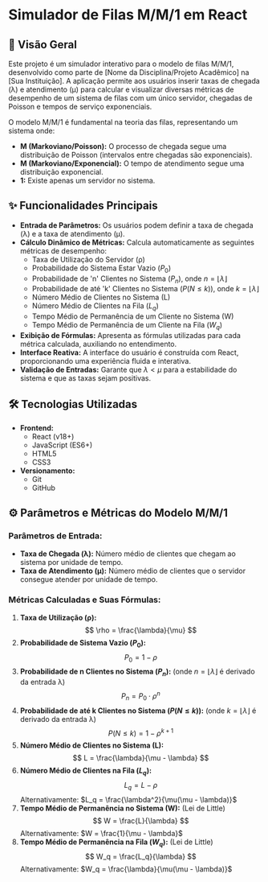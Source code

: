 # Simulador de Filas M/M/1 em React

## 📜 Visão Geral

Este projeto é um simulador interativo para o modelo de filas M/M/1, desenvolvido como parte de [Nome da Disciplina/Projeto Acadêmico] na [Sua Instituição]. A aplicação permite aos usuários inserir taxas de chegada (λ) e atendimento (μ) para calcular e visualizar diversas métricas de desempenho de um sistema de filas com um único servidor, chegadas de Poisson e tempos de serviço exponenciais.

O modelo M/M/1 é fundamental na teoria das filas, representando um sistema onde:
-   **M (Markoviano/Poisson):** O processo de chegada segue uma distribuição de Poisson (intervalos entre chegadas são exponenciais).
-   **M (Markoviano/Exponencial):** O tempo de atendimento segue uma distribuição exponencial.
-   **1:** Existe apenas um servidor no sistema.

## ✨ Funcionalidades Principais

-   **Entrada de Parâmetros:** Os usuários podem definir a taxa de chegada (λ) e a taxa de atendimento (μ).
-   **Cálculo Dinâmico de Métricas:** Calcula automaticamente as seguintes métricas de desempenho:
    -   Taxa de Utilização do Servidor (ρ)
    -   Probabilidade do Sistema Estar Vazio ($P_0$)
    -   Probabilidade de 'n' Clientes no Sistema ($P_n$), onde $n = \lfloor\lambda\rfloor$
    -   Probabilidade de até 'k' Clientes no Sistema ($P(N \le k)$), onde $k = \lfloor\lambda\rfloor$
    -   Número Médio de Clientes no Sistema (L)
    -   Número Médio de Clientes na Fila ($L_q$)
    -   Tempo Médio de Permanência de um Cliente no Sistema (W)
    -   Tempo Médio de Permanência de um Cliente na Fila ($W_q$)
-   **Exibição de Fórmulas:** Apresenta as fórmulas utilizadas para cada métrica calculada, auxiliando no entendimento.
-   **Interface Reativa:** A interface do usuário é construída com React, proporcionando uma experiência fluida e interativa.
-   **Validação de Entradas:** Garante que $\lambda < \mu$ para a estabilidade do sistema e que as taxas sejam positivas.

## 🛠️ Tecnologias Utilizadas

-   **Frontend:**
    -   React (v18+)
    -   JavaScript (ES6+)
    -   HTML5
    -   CSS3
-   **Versionamento:**
    -   Git
    -   GitHub

## ⚙️ Parâmetros e Métricas do Modelo M/M/1

### Parâmetros de Entrada:
-   **Taxa de Chegada (λ):** Número médio de clientes que chegam ao sistema por unidade de tempo.
-   **Taxa de Atendimento (μ):** Número médio de clientes que o servidor consegue atender por unidade de tempo.

### Métricas Calculadas e Suas Fórmulas:

1.  **Taxa de Utilização (ρ):**
    $$ \rho = \frac{\lambda}{\mu} $$
2.  **Probabilidade de Sistema Vazio ($P_0$):**
    $$ P_0 = 1 - \rho $$
3.  **Probabilidade de n Clientes no Sistema ($P_n$):** (onde $n = \lfloor\lambda\rfloor$ é derivado da entrada λ)
    $$ P_n = P_0 \cdot \rho^n $$
4.  **Probabilidade de até k Clientes no Sistema ($P(N \le k)$):** (onde $k = \lfloor\lambda\rfloor$ é derivado da entrada λ)
    $$ P(N \le k) = 1 - \rho^{k+1} $$
5.  **Número Médio de Clientes no Sistema (L):**
    $$ L = \frac{\lambda}{\mu - \lambda} $$
6.  **Número Médio de Clientes na Fila ($L_q$):**
    $$ L_q = L - \rho $$
    Alternativamente: $L_q = \frac{\lambda^2}{\mu(\mu - \lambda)}$
7.  **Tempo Médio de Permanência no Sistema (W):** (Lei de Little)
    $$ W = \frac{L}{\lambda} $$
    Alternativamente: $W = \frac{1}{\mu - \lambda}$
8.  **Tempo Médio de Permanência na Fila ($W_q$):** (Lei de Little)
    $$ W_q = \frac{L_q}{\lambda} $$
    Alternativamente: $W_q = \frac{\lambda}{\mu(\mu - \lambda)}$

